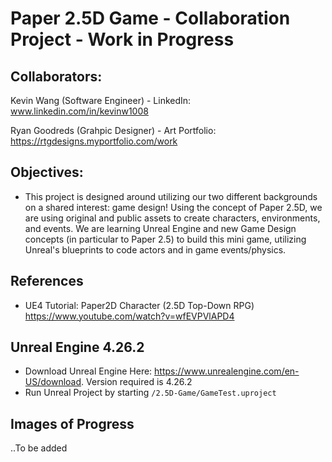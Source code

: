 # Paper 2.5D Game - Collaboration Project - Work in Progress

## Collaborators:

Kevin Wang (Software Engineer) - LinkedIn: www.linkedin.com/in/kevinw1008

   
Ryan Goodreds (Grahpic Designer) - Art Portfolio: https://rtgdesigns.myportfolio.com/work


## Objectives:
- This project is designed around utilizing our two different backgrounds on a shared interest: game design! Using the concept of Paper 2.5D, we are using original and public assets to create characters, environments, and events. We are learning Unreal Engine and new Game Design concepts (in particular to Paper 2.5) to build this mini game, utilizing Unreal's blueprints to code actors and in game events/physics. 

## References
- UE4 Tutorial: Paper2D Character (2.5D Top-Down RPG) https://www.youtube.com/watch?v=wfEVPVlAPD4

## Unreal Engine 4.26.2
- Download Unreal Engine Here: https://www.unrealengine.com/en-US/download. Version required is 4.26.2
- Run Unreal Project by starting <code>/2.5D-Game/GameTest.uproject</code>

## Images of Progress
..To be added




